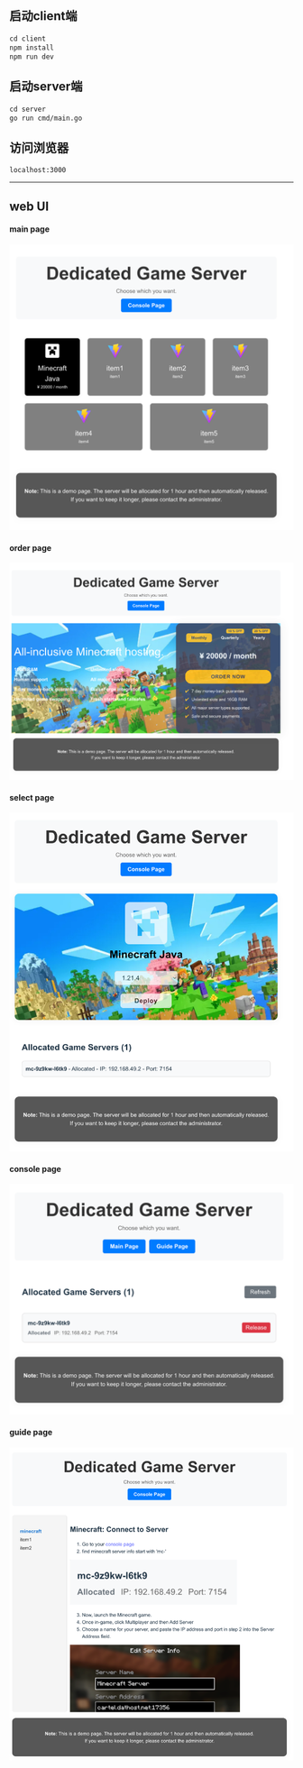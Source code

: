 ## 启动client端
```
cd client
npm install
npm run dev
```

## 启动server端
```
cd server
go run cmd/main.go
```

## 访问浏览器
```
localhost:3000
```
---
## web UI
#### main page
![alt text](mainpage.png)

#### order page
![alt text](orderpage.png)

#### select page
![alt text](selectpage.png)

#### console page
![alt text](consolepage.png)

#### guide page
![alt text](guidepage.png)